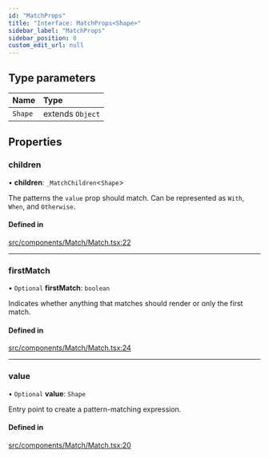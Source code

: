 ```yaml
---
id: "MatchProps"
title: "Interface: MatchProps<Shape>"
sidebar_label: "MatchProps"
sidebar_position: 0
custom_edit_url: null
---
```


## Type parameters

| Name | Type |
| :------ | :------ |
| `Shape` | extends `Object` |

## Properties

### children

• **children**: `_MatchChildren`<`Shape`\>

The patterns the `value` prop should match. Can be represented as `With`, `When`, and `Otherwise`.

#### Defined in

[src/components/Match/Match.tsx:22](https://github.com/ythecombinator/react-matchez/blob/e837130/src/components/Match/Match.tsx#L22)

___

### firstMatch

• `Optional` **firstMatch**: `boolean`

Indicates whether anything that matches should render or only the first match.

#### Defined in

[src/components/Match/Match.tsx:24](https://github.com/ythecombinator/react-matchez/blob/e837130/src/components/Match/Match.tsx#L24)

___

### value

• `Optional` **value**: `Shape`

Entry point to create a pattern-matching expression.

#### Defined in

[src/components/Match/Match.tsx:20](https://github.com/ythecombinator/react-matchez/blob/e837130/src/components/Match/Match.tsx#L20)
